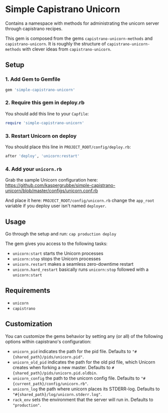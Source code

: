 # Simple Capistrano Unicorn

Contains a namespace with methods for administrating the unicorn server through capistrano recipes.

This gem is composed from the gems `capistrano-unicorn-methods` and `capistrano-unicorn`. It is roughly the structure of `capistrano-unicorn-methods` with clever ideas from `capistrano-unicorn`.

## Setup

### 1. Add Gem to Gemfile

```ruby
gem 'simple-capistrano-unicorn'
```

### 2. Require this gem in deploy.rb

You should add this line to your `Capfile`:

```ruby
require 'simple-capistrano-unicorn'
```

### 3. Restart Unicorn on deploy

You should place this line in `PROJECT_ROOT/config/deploy.rb`:

```ruby
after 'deploy', 'unicorn:restart'
```

### 4. Add your `unicorn.rb`

Grab the sample Unicorn configuration here: https://github.com/kaspergrubbe/simple-capistrano-unicorn/blob/master/configs/unicorn.conf.rb

And place it here: `PROJECT_ROOT/config/unicorn.rb` change the `app_root` variable if you deploy user isn't named `deployer`.

## Usage

Go through the setup and run: `cap production deploy`

The gem gives you access to the following tasks:

* `unicorn:start` starts the Unicorn processes
* `unicorn:stop` stops the Unicorn processes
* `unicorn.restart` makes a seamless zero-downtime restart
* `unicorn.hard_restart` basically runs `unicorn:stop` followed with a `unicorn:start`

## Requirements

* `unicorn`
* `capistrano`

## Customization

You can customize the gems behavior by setting any (or all) of the following options within capistrano's configuration:

* `unicorn_pid` indicates the path for the pid file. Defaults to `"#{shared_path}/pids/unicorn.pid"`.
* `unicorn_old_pid` indicates the path for the old pid file, which Unicorn creates when forking a new master. Defaults to `#{shared_path}/pids/unicorn.pid.oldbin`.
* `unicorn_config` the path to the unicorn config file. Defaults to `"#{current_path}/config/unicorn.rb"`.
* `unicorn_log` the path where unicorn places its STDERR-log. Defaults to `"#{shared_path}/log/unicorn.stderr.log"`.
* `rack_env` sets the environment that the server will run in. Defaults to `"production"`.
